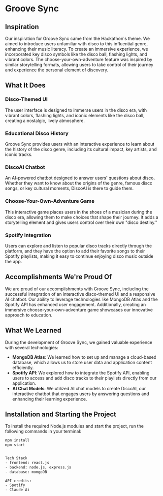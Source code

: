 # Groove Sync

## Inspiration
Our inspiration for Groove Sync came from the Hackathon's theme. We aimed to introduce users unfamiliar with disco to this influential genre, enhancing their music literacy. To create an immersive experience, we incorporated key disco symbols like the disco ball, flashing lights, and vibrant colors. The choose-your-own-adventure feature was inspired by similar storytelling formats, allowing users to take control of their journey and experience the personal element of discovery.

## What It Does
### Disco-Themed UI
The user interface is designed to immerse users in the disco era, with vibrant colors, flashing lights, and iconic elements like the disco ball, creating a nostalgic, lively atmosphere.

### Educational Disco History
Groove Sync provides users with an interactive experience to learn about the history of the disco genre, including its cultural impact, key artists, and iconic tracks.

### DiscoAI Chatbot
An AI-powered chatbot designed to answer users' questions about disco. Whether they want to know about the origins of the genre, famous disco songs, or key cultural moments, DiscoAI is there to guide them.

### Choose-Your-Own-Adventure Game
This interactive game places users in the shoes of a musician during the disco era, allowing them to make choices that shape their journey. It adds a storytelling element and gives users control over their own "disco destiny."

### Spotify Integration
Users can explore and listen to popular disco tracks directly through the platform, and they have the option to add their favorite songs to their Spotify playlists, making it easy to continue enjoying disco music outside the app.

## Accomplishments We're Proud Of
We are proud of our accomplishments with Groove Sync, including the successful integration of an interactive disco-themed UI and a responsive AI chatbot. Our ability to leverage technologies like MongoDB Atlas and the Spotify API has enhanced user engagement. Additionally, creating an immersive choose-your-own-adventure game showcases our innovative approach to education.

## What We Learned
During the development of Groove Sync, we gained valuable experience with several technologies:

- **MongoDB Atlas**: We learned how to set up and manage a cloud-based database, which allows us to store user data and application content efficiently.
- **Spotify API**: We explored how to integrate the Spotify API, enabling users to access and add disco tracks to their playlists directly from our application.
- **AI Chat Models**: We utilized AI chat models to create DiscoAI, our interactive chatbot that engages users by answering questions and enhancing their learning experience.

## Installation and Starting the Project
To install the required Node.js modules and start the project, run the following commands in your terminal:

```bash
npm install
npm start


Tech Stack
- frontend: react.js
- backend: node.js, express.js
- database: mongoDB

API credits:
- Spotify
- Claude Ai
